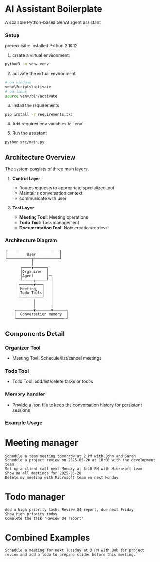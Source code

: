 # AI Assistant Boilerplate

A scalable Python-based GenAI agent assistant

### Setup
prerequisite: installed Python 3.10.12

1. create a virtual environment:
```bash
python3 -m venv venv
```
2. activate the virtual environment
```bash
# on windows
venv\Scripts\activate
# on linux
source venv/bin/activate
```
3. install the requirements  
```bash 
pip install -r requirements.txt
```
4. Add required env variables to '.env'

5. Run the assistant
```bash
python src/main.py
```
## Architecture Overview

The system consists of three main layers:

1. **Control Layer** 
   - Routes requests to appropriate specialized tool
   - Maintains conversation context
   - communicate with user

2. **Tool Layer**
   - **Meeting Tool**: Meeting operations
   - **Todo Tool**: Task management
   - **Documentation Tool**: Note creation/retrieval

### Architecture Diagram

```
┌────────────────────────┐
│         User           │
└───────────┬────────────┘
            │         
       ┌────▼──────┐ 
       │Organizer  │ 
       │Agent      │─┐         
       └─────┬─────┘ │                 
      ┌──────▼───┐   │ 
      │Meeting,  │   │
      │Todo Tools│   │
      └──────────┘   │
             │       │    
             │       │
    ┌────────▼───────▼──────┐
    │  Conversation memory  │
    └──────────────────────-┘
```

## Components Detail

### Organizer Tool
  - Meeting Tool: Schedule/list/cancel meetings
### Todo Tool  
  - Todo Tool: add/list/delete tasks or todos

### Memory handler
- Provide a json file to keep the conversation history for persistent sessions

### Example Usage
# Meeting manager
   ```
   Schedule a team meeting tomorrow at 2 PM with John and Sarah
   Schedule a project review on 2025-05-20 at 10:00 with the development team
   Set up a client call next Monday at 3:30 PM with Microsoft team
   Show me all meetings for 2025-05-20
   Delete my meeting with Microsoft team on next Monday
   ```

# Todo manager
   ```
   Add a high priority task: Review Q4 report, due next Friday
   Show high priority todos
   Complete the task 'Review Q4 report'
   ```

# Combined Examples
   ```
   Schedule a meeting for next Tuesday at 3 PM with Bob for project review and add a todo to prepare slides before this meeting. 
   ```


